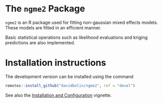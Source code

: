 # The `ngme2` Package

`ngme2` is an R package used for fitting non-gaussian mixed effects models. These models are fitted in an efficient manner.

Basic statistical operations such as likelihood evaluations and kriging predictions are also implemented.

# Installation instructions #
The development version can be installed using the command
```r
remotes::install_github("davidbolin/ngme2", ref = "devel")
```

See also the [Installation and Configuration][ref] vignette.

[ref]: https://davidbolin.github.io/ngme2//articles/Installation_and_Configuration.html "Installation and Configuration"